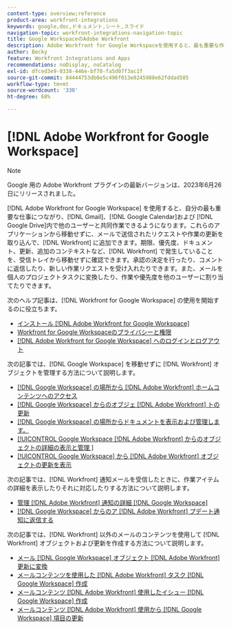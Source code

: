 ```yaml
---
content-type: overview;reference
product-area: workfront-integrations
keywords: google,doc,ドキュメント,シート,スライド
navigation-topic: workfront-integrations-navigation-topic
title: Google WorkspaceのAdobe Workfront
description: Adobe Workfront for Google Workspaceを使用すると、最も重要な作業にアクセスでき、Gmail、Google カレンダー、Google ドライブ内に滞在しながら他のユーザーとの共同作業も可能になります。 これらのアプリケーションから移動せずに、メールで送信されたリクエストや作業の更新を取り込んで、Workfront に追加できます。期限、優先度、ドキュメント、更新および追加のコンテキストなど、Workfront で発生していることを、受信トレイから離れずに確認できます。承認の決定を行ったり、コメントに返信したり、新しい作業リクエストを受け入れたりできます。また、メールを個人のプロジェクトタスクに変換したり、作業や優先度を他のユーザーに割り当てたりできます。
author: Becky
feature: Workfront Integrations and Apps
recommendations: noDisplay, noCatalog
exl-id: dfced3e9-0338-446e-bf70-fa5d07f3ac1f
source-git-commit: 84444753db0e5c496f013e0245988e62fddad585
workflow-type: tm+mt
source-wordcount: '330'
ht-degree: 68%

---
```


# [!DNL Adobe Workfront for Google Workspace]

>[!NOTE]
>
>Google 用の Adobe Workfront プラグインの最新バージョンは、2023年6月26日にリリースされました。

[!DNL Adobe Workfront for Google Workspace] を使用すると、自分の最も重要な仕事につながり、[!DNL Gmail]、[!DNL Google Calendar]および [!DNL Google Drive]内で他のユーザーと共同作業できるようになります。これらのアプリケーションから移動せずに、メールで送信されたリクエストや作業の更新を取り込んで、[!DNL Workfront] に追加できます。期限、優先度、ドキュメント、更新、追加のコンテキストなど、[!DNL Workfront] で発生していることを、受信トレイから移動せずに確認できます。承認の決定を行ったり、コメントに返信したり、新しい作業リクエストを受け入れたりできます。また、メールを個人のプロジェクトタスクに変換したり、作業や優先度を他のユーザーに割り当てたりできます。

次のヘルプ記事は、[!DNL Workfront for Google Workspace] の使用を開始するのに役立ちます。

* [インストール [!DNL Adobe Workfront for Google Workspace]](../../workfront-integrations-and-apps/workfront-for-g-suite/install-workfront-for-gsuite.md)
* [Workfront for Google Workspaceのプライバシーと権限](../../workfront-integrations-and-apps/workfront-for-g-suite/privacy-and-permissions-in-g-suite.md)
* [ [!DNL Adobe Workfront for Google Workspace] へのログインとログアウト](../../workfront-integrations-and-apps/workfront-for-g-suite/log-in-and-out-wf-for-gsuite.md)

次の記事では、[!DNL Google Workspace] を移動せずに [!DNL Workfront] オブジェクトを管理する方法について説明します。

* [ [!DNL Google Workspace] の場所から  [!DNL Adobe Workfront]  ホームコンテンツへのアクセス](../../workfront-integrations-and-apps/workfront-for-g-suite/access-wf-home-content-from-g-suite.md)
* [ [!DNL Google Workspace] からのオブジェ  [!DNL Adobe Workfront]  トの更新](../../workfront-integrations-and-apps/workfront-for-g-suite/update-a-workfront-object-in-gsuite.md)
* [ [!DNL Google Workspace] の場所からドキュメントを表示および管理します。](../../workfront-integrations-and-apps/workfront-for-g-suite/view-and-manage-documents-in-gsuite.md)
* [[!UICONTROL Google Workspace [!DNL Adobe Workfront]  からのオブジェクトの詳細の表示と管理 ]](../../workfront-integrations-and-apps/workfront-for-g-suite/view-manage-work-item-details-in-gsuite.md)
* [[!UICONTROL Google Workspace] から  [!DNL Adobe Workfront]  オブジェクトの更新を表示](../../workfront-integrations-and-apps/workfront-for-g-suite/view-object-updates-in-gsuite.md)

次の記事では、[!DNL Workfront] 通知メールを受信したときに、作業アイテムの詳細を表示したりそれに対応したりする方法について説明します。

* [管理  [!DNL Adobe Workfront]  通知の詳細  [!DNL Google Workspace]](../../workfront-integrations-and-apps/workfront-for-g-suite/manage-wf-email-notification-details-in-gsuite.md)
* [ [!DNL Google Workspace] からのア  [!DNL Adobe Workfront]  プデート通知に返信する](../../workfront-integrations-and-apps/workfront-for-g-suite/reply-to-wf-update-notification-from-gsuite.md)

次の記事では、[!DNL Workfront] 以外のメールのコンテンツを使用して [!DNL Workfront] オブジェクトおよび更新を作成する方法について説明します。

* [メール  [!DNL Google Workspace]  オブジェクト  [!DNL Adobe Workfront]  更新に変換](../../workfront-integrations-and-apps/workfront-for-g-suite/turn-gsuite-emails-into-wf-objects-and-updates.md)
* [メールコンテンツを使用した  [!DNL Adobe Workfront]  タスク  [!DNL Google Workspace]  作成](../../workfront-integrations-and-apps/workfront-for-g-suite/create-wf-task-in-gsuite-using-email-content.md)
* [メールコンテンツ  [!DNL Adobe Workfront]  使用したイシュー  [!DNL Google Workspace]  作成](../../workfront-integrations-and-apps/workfront-for-g-suite/create-wf-issue-in-g-suite-using-email-content.md)
* [メールコンテンツ  [!DNL Adobe Workfront]  使用から  [!DNL Google Workspace]  項目の更新](../../workfront-integrations-and-apps/workfront-for-g-suite/update-wf-item-using-email-content.md)
